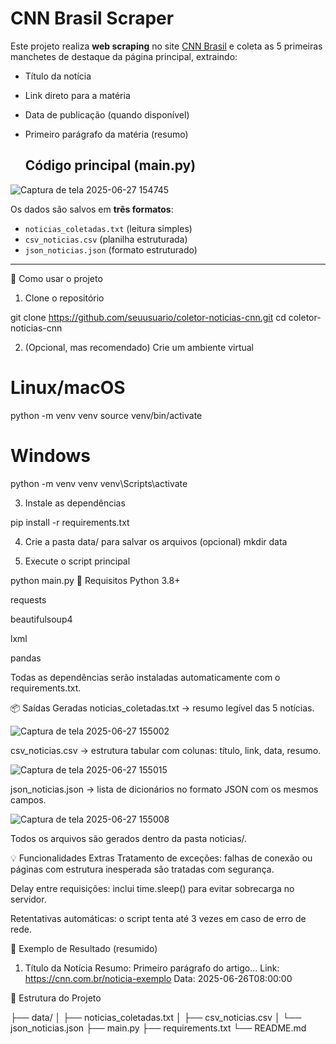 # CNN Brasil Scraper

Este projeto realiza **web scraping** no site [CNN Brasil](https://www.cnnbrasil.com.br/) e coleta as 5 primeiras manchetes de destaque da página principal, extraindo:

- Título da notícia  
- Link direto para a matéria  
- Data de publicação (quando disponível)  
- Primeiro parágrafo da matéria (resumo)

  ## Código principal (main.py)

![Captura de tela 2025-06-27 154745](https://github.com/user-attachments/assets/4c1c0ec7-379b-4327-9f88-0bf75e49eade)


Os dados são salvos em **três formatos**:
- `noticias_coletadas.txt` (leitura simples)
- `csv_noticias.csv` (planilha estruturada)
- `json_noticias.json` (formato estruturado)

---

🚀 Como usar o projeto
1. Clone o repositório

git clone https://github.com/seuusuario/coletor-noticias-cnn.git
cd coletor-noticias-cnn

2. (Opcional, mas recomendado) Crie um ambiente virtual

# Linux/macOS
python -m venv venv
source venv/bin/activate

# Windows
python -m venv venv
venv\Scripts\activate

3. Instale as dependências

pip install -r requirements.txt

4. Crie a pasta data/ para salvar os arquivos (opcional)
mkdir data

5. Execute o script principal

python main.py
🧾 Requisitos
Python 3.8+

requests

beautifulsoup4

lxml

pandas

Todas as dependências serão instaladas automaticamente com o requirements.txt.

📦 Saídas Geradas
noticias_coletadas.txt → resumo legível das 5 notícias.

![Captura de tela 2025-06-27 155002](https://github.com/user-attachments/assets/bf2fbbfa-1c83-411f-b55b-1f6cd00d173c)


csv_noticias.csv → estrutura tabular com colunas: título, link, data, resumo.

![Captura de tela 2025-06-27 155015](https://github.com/user-attachments/assets/146050c2-4946-4f37-9bb4-83dba02cca7f)


json_noticias.json → lista de dicionários no formato JSON com os mesmos campos.

![Captura de tela 2025-06-27 155008](https://github.com/user-attachments/assets/72a1d9f6-0ef9-4323-ab50-4f308ad7cb36)


Todos os arquivos são gerados dentro da pasta noticias/.

💡 Funcionalidades Extras
Tratamento de exceções: falhas de conexão ou páginas com estrutura inesperada são tratadas com segurança.

Delay entre requisições: inclui time.sleep() para evitar sobrecarga no servidor.

Retentativas automáticas: o script tenta até 3 vezes em caso de erro de rede.

📌 Exemplo de Resultado (resumido)

1. Título da Notícia
   Resumo: Primeiro parágrafo do artigo...
   Link: https://cnn.com.br/noticia-exemplo
   Data: 2025-06-26T08:00:00

📁 Estrutura do Projeto

├── data/
│   ├── noticias_coletadas.txt
│   ├── csv_noticias.csv
│   └── json_noticias.json
├── main.py
├── requirements.txt
└── README.md
